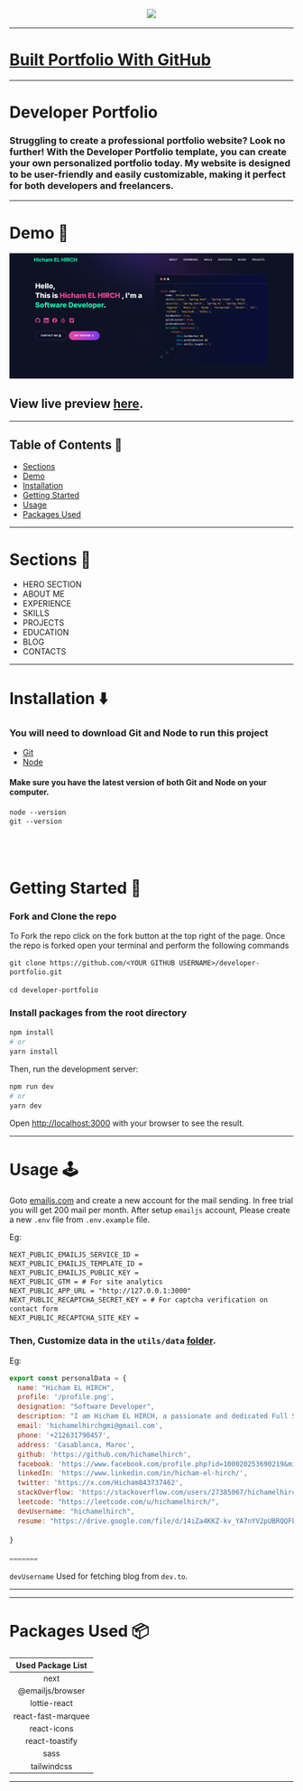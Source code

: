 <p align="center" width="100%">
    <img height="100" src="https://github.com/hichamelhirch/developer-portfolio/assets/77630868/c0064908-cd5f-4751-a77c-eba90a62b55c">
</p>

---
# [Built Portfolio With GitHub ](https://github.com/hichamelhirch/developer-portfolio)

---

# Developer Portfolio

### Struggling to create a professional portfolio website? Look no further! With the Developer Portfolio template, you can create your own personalized portfolio today. My website is designed to be user-friendly and easily customizable, making it perfect for both developers and freelancers.

---

# Demo :movie_camera:

![](./public/image/screen.png)

## View live preview [here](https://hichamelhirch.vercel.app/).
---

## Table of Contents :scroll:

- [Sections](#sections-bookmark)
- [Demo](#demo-movie_camera)
- [Installation](#installation-arrow_down)
- [Getting Started](#getting-started-dart)
- [Usage](#usage-joystick)
- [Packages Used](#packages-used-package)

---

# Sections :bookmark:

- HERO SECTION
- ABOUT ME
- EXPERIENCE
- SKILLS
- PROJECTS
- EDUCATION
- BLOG
- CONTACTS

---

# Installation :arrow_down:

### You will need to download Git and Node to run this project

- [Git](https://git-scm.com/downloads)
- [Node](https://nodejs.org/en/download/)

#### Make sure you have the latest version of both Git and Node on your computer.

```
node --version
git --version
```

## <br />

# Getting Started :dart:

### Fork and Clone the repo

To Fork the repo click on the fork button at the top right of the page. Once the repo is forked open your terminal and perform the following commands

```
git clone https://github.com/<YOUR GITHUB USERNAME>/developer-portfolio.git

cd developer-portfolio
```

### Install packages from the root directory

```bash
npm install
# or
yarn install
```

Then, run the development server:

```bash
npm run dev
# or
yarn dev
```

Open [http://localhost:3000](http://localhost:3000) with your browser to see the result.

---

# Usage :joystick:

Goto [emailjs.com](https://www.emailjs.com/) and create a new account for the mail sending. In free trial you will get 200 mail per month. After setup `emailjs` account, Please create a new `.env` file from `.env.example` file.

Eg:

```env
NEXT_PUBLIC_EMAILJS_SERVICE_ID =
NEXT_PUBLIC_EMAILJS_TEMPLATE_ID =
NEXT_PUBLIC_EMAILJS_PUBLIC_KEY =
NEXT_PUBLIC_GTM = # For site analytics
NEXT_PUBLIC_APP_URL = "http://127.0.0.1:3000"
NEXT_PUBLIC_RECAPTCHA_SECRET_KEY = # For captcha verification on contact form
NEXT_PUBLIC_RECAPTCHA_SITE_KEY =
```

### Then, Customize data in the `utils/data` [folder](https://github.com/hichamelhirch/developer-portfolio/tree/main/utils/data).

Eg:

```javascript
export const personalData = {
  name: "Hicham EL HIRCH",
  profile: '/profile.png',
  designation: "Software Developer",
  description: "I am Hicham EL HIRCH, a passionate and dedicated Full Stack Developer specializing in Java-based technologies. I excel in both front-end development using Angular and React, and back-end services with Spring Boot. I’m always eager to explore new technologies, continuously improving my skills and solving complex challenges. Open to any opportunities that align with my experience and drive for innovation.",
  email: 'hichamelhirchgmi@gmail.com',
  phone: '+212631790457',
  address: 'Casablanca, Maroc',
  github: 'https://github.com/hichamelhirch',
  facebook: 'https://www.facebook.com/profile.php?id=100020253690219&mibextid=ZbWKwL',
  linkedIn: 'https://www.linkedin.com/in/hicham-el-hirch/',
  twitter: 'https://x.com/Hicham843737462',
  stackOverflow: 'https://stackoverflow.com/users/27385067/hichamelhirch',
  leetcode: "https://leetcode.com/u/hichamelhirch/",
  devUsername: "hichamelhirch",
  resume: "https://drive.google.com/file/d/14iZa4KKZ-kv_YA7nYV2pUBRQQFbRE5na/view?usp=sharingg"

}

=======

```

`devUsername` Used for fetching blog from `dev.to`.

---

---

# Packages Used :package:

| Used Package List  |
| :----------------: |
|        next        |
|  @emailjs/browser  |
|    lottie-react    |
| react-fast-marquee |
|    react-icons     |
|   react-toastify   |
|        sass        |
|    tailwindcss     |

---
